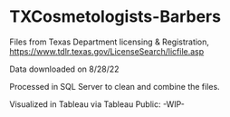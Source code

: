 # TXCosmetologists-Barbers

Files from Texas Department licensing & Registration, https://www.tdlr.texas.gov/LicenseSearch/licfile.asp

Data downloaded on 8/28/22


Processed in SQL Server to clean and combine the files.

Visualized in Tableau via Tableau Public: 
-WIP-

